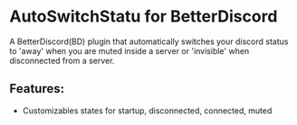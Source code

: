# AutoSwitchStatu for BetterDiscord
A BetterDiscord(BD) plugin that automatically switches your discord status to 'away' when you are muted inside a server or 'invisible' when disconnected from a server.
## Features:
- Customizables states for startup, disconnected, connected, muted
